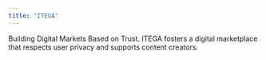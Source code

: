 ```yaml
---
title: "ITEGA"
---
```


Building Digital Markets Based on Trust. ITEGA fosters a digital marketplace that respects user privacy and supports content creators.

